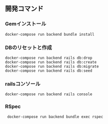## 開発コマンド

### Gemインストール

~~~~~~~~~
docker-compose run backend bundle install
~~~~~~~~~



### DBのリセットと作成

~~~~~~~~~
docker-compose run backend rails db:drop
docker-compose run backend rails db:create
docker-compose run backend rails db:migrate
docker-compose run backend rails db:seed
~~~~~~~~~



### railsコンソール

~~~~~~~~~
docker-compose run backend rails console
~~~~~~~~~



### RSpec

~~~~~~~~~
 docker-compose run backend bundle exec rspec
~~~~~~~~~
